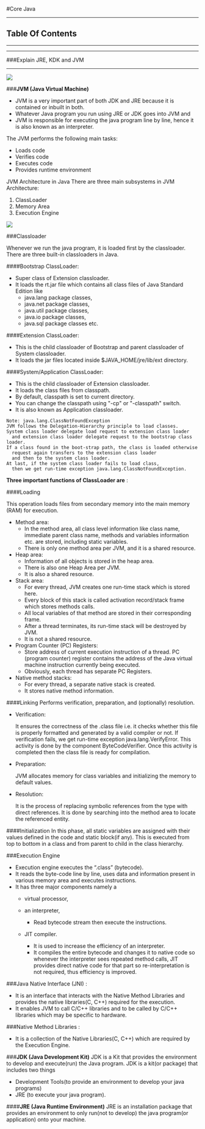 #Core Java

---

Table Of Contents
-----------------

---

---

###Explain JRE, KDK and JVM

---

![](../../images/core_java/jdk_jre_jvm.png)

###**JVM (Java Virtual Machine)**

* JVM is a very important part of both JDK and JRE because it is contained or inbuilt in both.
* Whatever Java program you run using JRE or JDK goes into JVM and
* JVM is responsible for executing the java program line by line, hence it is also known as an interpreter.

The JVM performs the following main tasks:

* Loads code
* Verifies code
* Executes code
* Provides runtime environment

JVM Architecture in Java
There are three main subsystems in JVM Architecture:

1. ClassLoader
2. Memory Area
3. Execution Engine

![](../../images/core_java/jvm_model.webp)

###Classloader

Whenever we run the java program, it is loaded first by the classloader.
There are three built-in classloaders in Java.

####Bootstrap ClassLoader:

* Super class of Extension classloader.
* It loads the rt.jar file which contains all class files of Java Standard Edition like
  * java.lang package classes,
  * java.net package classes,
  * java.util package classes,
  * java.io package classes,
  * java.sql package classes etc.

####Extension ClassLoader:

* This is the child classloader of Bootstrap and parent classloader of System classloader.
* It loads the jar files located inside $JAVA_HOME/jre/lib/ext directory.

####System/Application ClassLoader:

* This is the child classloader of Extension classloader.
* It loads the class files from classpath.
* By default, classpath is set to current directory.
* You can change the classpath using "-cp" or "-classpath" switch.
* It is also known as Application classloader.

```
Note: java.lang.ClassNotFoundException
JVM follows the Delegation-Hierarchy principle to load classes. 
System class loader delegate load request to extension class loader 
  and extension class loader delegate request to the bootstrap class loader. 
If a class found in the boot-strap path, the class is loaded otherwise 
  request again transfers to the extension class loader 
  and then to the system class loader. 
At last, if the system class loader fails to load class, 
  then we get run-time exception java.lang.ClassNotFoundException.
```
**Three important functions of ClassLoader are** :

####Loading

  This operation loads files from secondary memory into the main memory (RAM) for execution.
  * Method area: 
    * In the method area, all class level information like class name, immediate parent class name, methods and variables information etc. are stored, including static variables. 
    * There is only one method area per JVM, and it is a shared resource.
  * Heap area: 
    * Information of all objects is stored in the heap area. 
    * There is also one Heap Area per JVM. 
    * It is also a shared resource.
  * Stack area: 
    * For every thread, JVM creates one run-time stack which is stored here. 
    * Every block of this stack is called activation record/stack frame which stores methods calls. 
    * All local variables of that method are stored in their corresponding frame. 
    * After a thread terminates, its run-time stack will be destroyed by JVM. 
    * It is not a shared resource.
  * Program Counter (PC) Registers: 
    * Store address of current execution instruction of a thread. PC (program counter) register contains the address of the Java virtual machine instruction currently being executed.
    * Obviously, each thread has separate PC Registers.
  * Native method stacks: 
    * For every thread, a separate native stack is created. 
    * It stores native method information.

####Linking
  Performs verification, preparation, and (optionally) resolution.
  * Verification: 

    It ensures the correctness of the .class file i.e. it checks whether this file is properly formatted and generated by a valid compiler or not. If verification fails, we get run-time exception java.lang.VerifyError. This activity is done by the component ByteCodeVerifier. Once this activity is completed then the class file is ready for compilation.

  * Preparation: 

    JVM allocates memory for class variables and initializing the memory to default values.

  * Resolution: 

    It is the process of replacing symbolic references from the type with direct references. It is done by searching into the method area to locate the referenced entity.


####Initialization
  In this phase, all static variables are assigned with their values defined in the code and static block(if any). This is executed from top to bottom in a class and from parent to child in the class hierarchy.



###Execution Engine
  * Execution engine executes the “.class” (bytecode). 
  * It reads the byte-code line by line, uses data and information present in various memory area and executes instructions.
  * It has three major components namely a 
    * virtual processor, 
    * an interpreter, 
      * Read bytecode stream then execute the instructions.

    * JIT compiler.
      * It is used to increase the efficiency of an interpreter. 
      * It compiles the entire bytecode and changes it to native code so whenever the interpreter sees repeated method calls, JIT provides direct native code for that part so re-interpretation is not required, thus efficiency is improved.

###Java Native Interface (JNI) :
* It is an interface that interacts with the Native Method Libraries and provides the native libraries(C, C++) required for the execution. 
* It enables JVM to call C/C++ libraries and to be called by C/C++ libraries which may be specific to hardware.

###Native Method Libraries :
* It is a collection of the Native Libraries(C, C++) which are required by the Execution Engine.


###**JDK (Java Development Kit)**
JDK is a Kit that provides the environment to develop and execute(run) the Java program. JDK is a kit(or package) that includes two things

* Development Tools(to provide an environment to develop your java programs)
* JRE (to execute your java program).

####**JRE (Java Runtime Environment)**
JRE is an installation package that provides an environment to only run(not to develop) the java program(or application) onto your machine.
